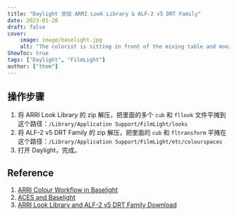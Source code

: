 ```yaml
---
title: "Daylight 添加 ARRI Look Library & ALF-2 v5 DRT Family"
date: 2023-01-28
draft: false
cover:
    image: image/baselight.jpg
    alt: "The colorist is sitting in front of the mixing table and monitor, and this is an overhead view from above the back of the colorist's head that captures the entire mixing table, the monitor screen, and the interface of the coloring software."
ShowToc: true
tags: ["Daylight", "FilmLight"]
author: ["thom"]
---
```


## 操作步骤

1. 将 ARRI Look Library 的 zip 解压，把里面的多个 `cub` 和 `fllook` 文件平摊到这个路径：`/Library/Application Support/FilmLight/looks`
2. 将 ALF-2 v5 DRT Family 的 zip 解压，把里面的 `cub` 和 `fltransform` 平摊在这个路径：`/Library/Application Support/FilmLight/etc/colourspaces`
3. 打开 Daylight，完成。

## Reference

1. [ARRI Colour Workflow in Baselight](https://www.youtube.com/watch?v=EGmSWRJkCt0&t=343s)
2. [ACES and Baselight](https://www.youtube.com/watch?v=QTwWS8hluJk&t=730s)
3. [ARRI Look Library and ALF-2 v5 DRT Family Download](https://www.filmlight.ltd.uk/support/customer-login/colourspaces/colourspaces.php)
